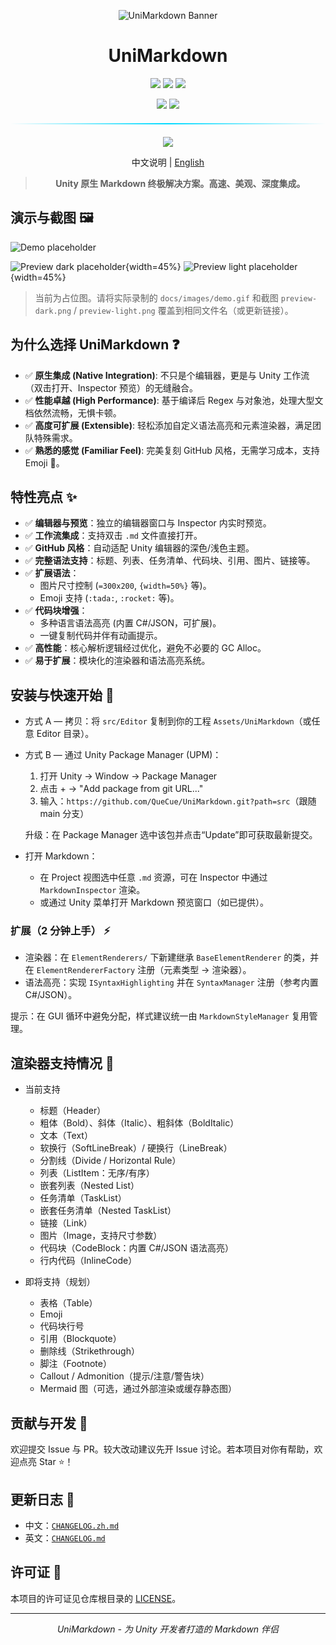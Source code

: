<div align="center">

![UniMarkdown Banner](https://capsule-render.vercel.app/api?type=waving&color=gradient&height=120&text=UniMarkdown&fontAlign=50&fontAlignY=35&fontSize=40&animation=fadeIn)

# UniMarkdown
<p>
  <img src="https://img.shields.io/badge/Unity-2021.3%2B-4ecdc4?style=for-the-badge&logo=unity&logoColor=white&labelColor=1a1a2e"/>
  <img src="https://img.shields.io/badge/Editor-Extension-ff6b6b?style=for-the-badge&logo=unity&logoColor=white&labelColor=1a1a2e"/>
    <a href="LICENSE"><img src="https://img.shields.io/badge/License-MIT-yellow?style=for-the-badge&logoColor=white&labelColor=1a1a2e"/></a>
</p>
<p>
  <img src="https://img.shields.io/badge/C%23-Editor%20Tools-7289da?style=for-the-badge&logo=.Net&logoColor=white&labelColor=1a1a2e"/>
  <a href="https://unity.com"><img src="https://img.shields.io/badge/Made%20with-Unity-07c160?style=for-the-badge&logo=unity&logoColor=white&labelColor=1a1a2e"/></a>
</p>

<div align="center">
  <div style="width: 100%; height: 2px; margin: 20px 0; background: linear-gradient(90deg, transparent, #00d9ff, transparent);"></div>
</div>

<div align="center">
  <a href="#-quick-start" style="text-decoration: none;">
    <img src="https://img.shields.io/badge/Quick%20Start-Get%20Started%20Now-00d9ff?style=for-the-badge&logo=rocket&logoColor=white&labelColor=1a1a2e">
  </a>
</div>

<p/>
<p/>

<!-- Language Switch -->
中文说明 | [English](./README.md)

> **Unity 原生 Markdown 终极解决方案。高速、美观、深度集成。**


</div>

<!-- 可在仓库创建后启用的动态徽章示例：请将 OWNER/REPO 替换为实际值
[![Stars](https://img.shields.io/github/stars/OWNER/REPO?style=social)](https://github.com/OWNER/REPO/stargazers)
[![Issues](https://img.shields.io/github/issues/OWNER/REPO)](https://github.com/OWNER/REPO/issues)
[![Last Commit](https://img.shields.io/github/last-commit/OWNER/REPO)](https://github.com/OWNER/REPO/commits)
[![Release](https://img.shields.io/github/v/release/OWNER/REPO)](https://github.com/OWNER/REPO/releases)
-->

## 演示与截图 🖼️

![Demo placeholder](image/preview_zh.gif)

![Preview dark placeholder](docs/images/preview-dark.svg){width=45%}
![Preview light placeholder](docs/images/preview-light.svg){width=45%}

> 当前为占位图。请将实际录制的 `docs/images/demo.gif` 和截图 `preview-dark.png` / `preview-light.png` 覆盖到相同文件名（或更新链接）。

## 为什么选择 UniMarkdown ❓

-   ✅ **原生集成 (Native Integration)**: 不只是个编辑器，更是与 Unity 工作流（双击打开、Inspector 预览）的无缝融合。
-   ✅ **性能卓越 (High Performance)**: 基于编译后 Regex 与对象池，处理大型文档依然流畅，无惧卡顿。
-   ✅ **高度可扩展 (Extensible)**: 轻松添加自定义语法高亮和元素渲染器，满足团队特殊需求。
-   ✅ **熟悉的感觉 (Familiar Feel)**: 完美复刻 GitHub 风格，无需学习成本，支持 Emoji 🎉。


## 特性亮点 ✨

-   ✅ **编辑器与预览**：独立的编辑器窗口与 Inspector 内实时预览。
-   ✅ **工作流集成**：支持双击 `.md` 文件直接打开。
-   ✅ **GitHub 风格**：自动适配 Unity 编辑器的深色/浅色主题。
-   ✅ **完整语法支持**：标题、列表、任务清单、代码块、引用、图片、链接等。
-   ✅ **扩展语法**：
    -   图片尺寸控制 (`=300x200`, `{width=50%}` 等)。
    -   Emoji 支持 (`:tada:`, `:rocket:` 等)。
-   ✅ **代码块增强**：
    -   多种语言语法高亮 (内置 C#/JSON，可扩展)。
    -   一键复制代码并伴有动画提示。
-   ✅ **高性能**：核心解析逻辑经过优化，避免不必要的 GC Alloc。
-   ✅ **易于扩展**：模块化的渲染器和语法高亮系统。

## 安装与快速开始 🚀

-   方式 A — 拷贝：将 `src/Editor` 复制到你的工程 `Assets/UniMarkdown`（或任意 Editor 目录）。
-   方式 B — 通过 Unity Package Manager (UPM)：
    1. 打开 Unity → Window → Package Manager
    2. 点击 + → "Add package from git URL..."
    3. 输入：`https://github.com/QueCue/UniMarkdown.git?path=src`（跟随 main 分支）

    升级：在 Package Manager 选中该包并点击“Update”即可获取最新提交。

-   打开 Markdown：
    - 在 Project 视图选中任意 `.md` 资源，可在 Inspector 中通过 `MarkdownInspector` 渲染。
    - 或通过 Unity 菜单打开 Markdown 预览窗口（如已提供）。

### 扩展（2 分钟上手） ⚡

-   渲染器：在 `ElementRenderers/` 下新建继承 `BaseElementRenderer` 的类，并在 `ElementRendererFactory` 注册（元素类型 → 渲染器）。
-   语法高亮：实现 `ISyntaxHighlighting` 并在 `SyntaxManager` 注册（参考内置 C#/JSON）。

提示：在 GUI 循环中避免分配，样式建议统一由 `MarkdownStyleManager` 复用管理。

## 渲染器支持情况 🎯

- 当前支持
  - 标题（Header）
  - 粗体（Bold）、斜体（Italic）、粗斜体（BoldItalic）
  - 文本（Text）
  - 软换行（SoftLineBreak）/ 硬换行（LineBreak）
  - 分割线（Divide / Horizontal Rule）
  - 列表（ListItem：无序/有序）
  - 嵌套列表（Nested List）
  - 任务清单（TaskList）
  - 嵌套任务清单（Nested TaskList）
  - 链接（Link）
  - 图片（Image，支持尺寸参数）
  - 代码块（CodeBlock：内置 C#/JSON 语法高亮）
  - 行内代码（InlineCode）

- 即将支持（规划）
  - 表格（Table）
  - Emoji
  - 代码块行号
  - 引用（Blockquote）
  - 删除线（Strikethrough）
  - 脚注（Footnote）
  - Callout / Admonition（提示/注意/警告块）
  - Mermaid 图（可选，通过外部渲染或缓存静态图）

## 贡献与开发 🤝

欢迎提交 Issue 与 PR。较大改动建议先开 Issue 讨论。若本项目对你有帮助，欢迎点亮 Star ⭐️！

## 更新日志 📝

- 中文：[`CHANGELOG.zh.md`](./CHANGELOG.zh.md)
- 英文：[`CHANGELOG.md`](./CHANGELOG.md)

## 许可证 📄

本项目的许可证见仓库根目录的 [LICENSE](LICENSE)。

---

<div align="center">

*UniMarkdown - 为 Unity 开发者打造的 Markdown 伴侣*

</div>
